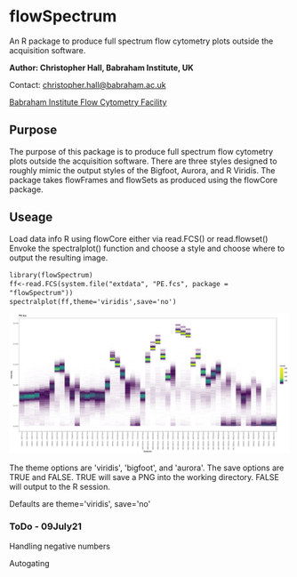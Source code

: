 # flowSpectrum
An R package to produce full spectrum flow cytometry plots outside the acquisition software.

**Author: Christopher Hall, Babraham Institute, UK**

Contact: christopher.hall@babraham.ac.uk

[Babraham Institute Flow Cytometry Facility](https://www.babraham.ac.uk/science-services/flow-cytometry)

## Purpose
The purpose of this package is to produce full spectrum flow cytometry plots outside the acquisition software.
There are three styles designed to roughly mimic the output styles of the Bigfoot, Aurora, and R Viridis.
The package takes flowFrames and flowSets as produced using the flowCore package.

## Useage
Load data info R using flowCore either via read.FCS() or read.flowset()
Envoke the spectralplot() function and choose a style and choose where to output the resulting image.

```{r setup, out.width="100%"}
library(flowSpectrum)
ff<-read.FCS(system.file("extdata", "PE.fcs", package = "flowSpectrum"))
spectralplot(ff,theme='viridis',save='no')
```
![PE spectrum](/man/PE.png)


The theme options are 'viridis', 'bigfoot', and 'aurora'.
The save options are TRUE and FALSE.  TRUE will save a PNG into the working directory. FALSE will output to the R session.

Defaults are theme='viridis', save='no'

### ToDo - 09July21

Handling negative numbers

Autogating
